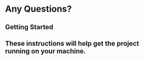 # Any Questions?
<p></p>

<h2>Getting Started<h2>
<p>These instructions will help get the project running on your machine.</p>


